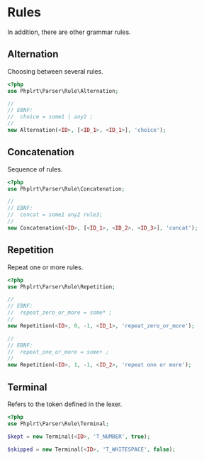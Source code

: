 # Rules

In addition, there are other grammar rules.

## Alternation 

Choosing between several rules.

```php
<?php
use Phplrt\Parser\Rule\Alternation;

//
// EBNF: 
//  choice = some1 | any2 ;
//
new Alternation(<ID>, [<ID_1>, <ID_1>], 'choice');
```

## Concatenation 

Sequence of rules.

```php
<?php
use Phplrt\Parser\Rule\Concatenation;

//
// EBNF: 
//  concat = some1 any2 rule3;
//
new Concatenation(<ID>, [<ID_1>, <ID_2>, <ID_3>], 'concat');
```

## Repetition

Repeat one or more rules.

```php
<?php
use Phplrt\Parser\Rule\Repetition;

//
// EBNF:
//  repeat_zero_or_more = some* ;
//
new Repetition(<ID>, 0, -1, <ID_1>, 'repeat_zero_or_more');

//
// EBNF: 
//  repeat_one_or_more = some+ ;
//
new Repetition(<ID>, 1, -1, <ID_2>, 'repeat one or more');
```

## Terminal

Refers to the token defined in the lexer.

```php
<?php
use Phplrt\Parser\Rule\Terminal;

$kept = new Terminal(<ID>, 'T_NUMBER', true);

$skipped = new Terminal(<ID>, 'T_WHITESPACE', false);
```
